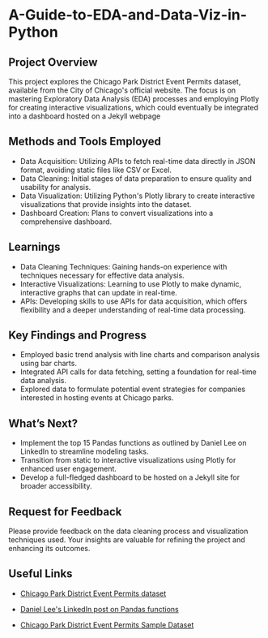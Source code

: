 # A-Guide-to-EDA-and-Data-Viz-in-Python

## Project Overview
This project explores the Chicago Park District Event Permits dataset, available from the City of Chicago's official website. The focus is on mastering Exploratory Data Analysis (EDA) processes and employing Plotly for creating interactive visualizations, which could eventually be integrated into a dashboard hosted on a Jekyll webpage

## Methods and Tools Employed
* Data Acquisition: Utilizing APIs to fetch real-time data directly in JSON format, avoiding static files like CSV or Excel.
* Data Cleaning: Initial stages of data preparation to ensure quality and usability for analysis.
* Data Visualization: Utilizing Python's Plotly library to create interactive visualizations that provide insights into the dataset.
* Dashboard Creation: Plans to convert visualizations into a comprehensive dashboard.

## Learnings
* Data Cleaning Techniques: Gaining hands-on experience with techniques necessary for effective data analysis.
* Interactive Visualizations: Learning to use Plotly to make dynamic, interactive graphs that can update in real-time.
* APIs: Developing skills to use APIs for data acquisition, which offers flexibility and a deeper understanding of real-time data processing.

## Key Findings and Progress
* Employed basic trend analysis with line charts and comparison analysis using bar charts.
* Integrated API calls for data fetching, setting a foundation for real-time data analysis.
* Explored data to formulate potential event strategies for companies interested in hosting events at Chicago parks.

## What’s Next?
* Implement the top 15 Pandas functions as outlined by Daniel Lee on LinkedIn to streamline modeling tasks.
* Transition from static to interactive visualizations using Plotly for enhanced user engagement.
* Develop a full-fledged dashboard to be hosted on a Jekyll site for broader accessibility.

## Request for Feedback
Please provide feedback on the data cleaning process and visualization techniques used. Your insights are valuable for refining the project and enhancing its outcomes.

## Useful Links
* <a href="https://data.cityofchicago.org/Events/Chicago-Park-District-Event-Permits/pk66-w54g/about_data">Chicago Park District Event Permits dataset</a>

* <a href="https://www.linkedin.com/posts/danleedata_dont-memorize-all-the-pandas-operations-activity-7187864375758606336-sQcH/?utm_source=share&utm_medium=member_desktop">Daniel Lee's LinkedIn post on Pandas functions</a>

* <a href="https://github.com/LakshmiPriyaDiwakar2706/A-Guide-to-EDA-and-Data-Viz-in-Python/blob/main/Chicago_Park_District_-_Event_Permits_20240411">Chicago Park District Event Permits Sample Dataset</a>


